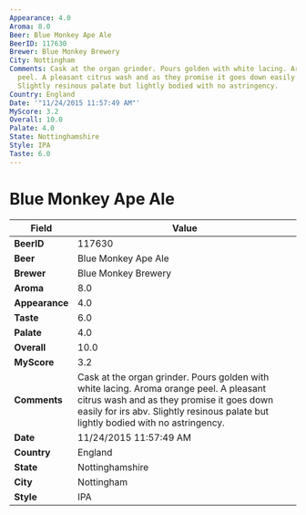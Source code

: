 ```yaml
---
Appearance: 4.0
Aroma: 8.0
Beer: Blue Monkey Ape Ale
BeerID: 117630
Brewer: Blue Monkey Brewery
City: Nottingham
Comments: Cask at the organ grinder. Pours golden with white lacing. Aroma orange
  peel. A pleasant citrus wash and as they promise it goes down easily for irs abv.
  Slightly resinous palate but lightly bodied with no astringency.
Country: England
Date: '"11/24/2015 11:57:49 AM"'
MyScore: 3.2
Overall: 10.0
Palate: 4.0
State: Nottinghamshire
Style: IPA
Taste: 6.0
---
```


# Blue Monkey Ape Ale

| Field         | Value |
|---------------|-------|
| **BeerID** | 117630 |
| **Beer** | Blue Monkey Ape Ale |
| **Brewer** | Blue Monkey Brewery |
| **Aroma** | 8.0 |
| **Appearance** | 4.0 |
| **Taste** | 6.0 |
| **Palate** | 4.0 |
| **Overall** | 10.0 |
| **MyScore** | 3.2 |
| **Comments** | Cask at the organ grinder. Pours golden with white lacing. Aroma orange peel. A pleasant citrus wash and as they promise it goes down easily for irs abv. Slightly resinous palate but lightly bodied with no astringency. |
| **Date** | 11/24/2015 11:57:49 AM |
| **Country** | England |
| **State** | Nottinghamshire |
| **City** | Nottingham |
| **Style** | IPA |

